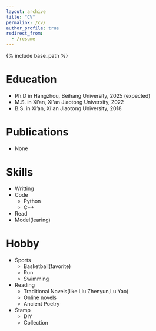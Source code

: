 ```yaml
---
layout: archive
title: "CV"
permalink: /cv/
author_profile: true
redirect_from:
  - /resume
---
```


{% include base_path %}

Education
======
* Ph.D in Hangzhou, Beihang University, 2025 (expected)
* M.S. in Xi’an, Xi'an Jiaotong University, 2022
* B.S. in Xi’an, Xi'an Jiaotong University, 2018

Publications
======
* None
  
Skills
======
* Writting
* Code
  * Python
  * C++
* Read
* Model(learing)
  
Hobby
======
* Sports
  * Basketball(favorite)
  * Run
  * Swimming
* Reading
  * Traditional Novels(like Liu Zhenyun,Lu Yao)
  * Online novels
  * Ancient Poetry
* Stamp
  * DIY
  * Collection 




<!--
Work experience
======
* Spring 2024: Academic Pages Collaborator
  * GitHub University
  * Duties includes: Updates and improvements to template
  * Supervisor: The Users

* Fall 2015: Research Assistant
  * GitHub University
  * Duties included: Merging pull requests
  * Supervisor: Professor Hub

* Summer 2015: Research Assistant
  * GitHub University
  * Duties included: Tagging issues
  * Supervisor: Professor Git

Skills
======
* Skill 1
* Skill 2
  * Sub-skill 2.1
  * Sub-skill 2.2
  * Sub-skill 2.3
* Skill 3

Publications
======
  <ul>{% for post in site.publications reversed %}
    {% include archive-single-cv.html %}
  {% endfor %}</ul>
  
Talks
======
  <ul>{% for post in site.talks reversed %}
    {% include archive-single-talk-cv.html  %}
  {% endfor %}</ul>
  
Teaching
======
  <ul>{% for post in site.teaching reversed %}
    {% include archive-single-cv.html %}
  {% endfor %}</ul>
  
Service and leadership
======
* Currently signed in to 43 different slack teams
-->

